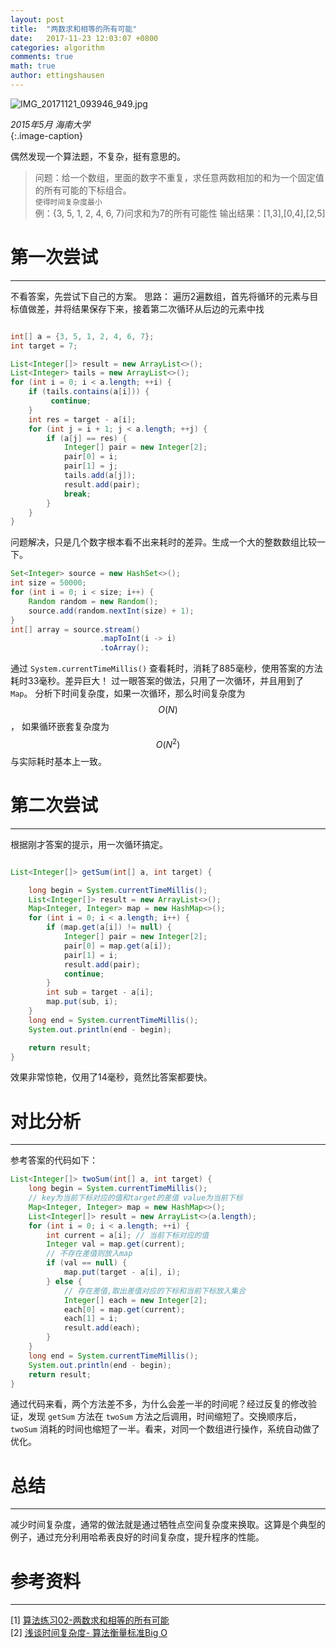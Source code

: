 ```yaml
---
layout: post
title:  "两数求和相等的所有可能"
date:   2017-11-23 12:03:07 +0800
categories: algorithm
comments: true
math: true
author: ettingshausen
---  
```

![IMG_20171121_093946_949.jpg](//upload-images.jianshu.io/upload_images/1335634-c85b2f678a9f4ffe.jpg?imageMogr2/auto-orient/strip%7CimageView2/2/w/1240)

*2015年5月 海南大学*  
{:.image-caption}  

偶然发现一个算法题，不复杂，挺有意思的。

>问题：给一个数组，里面的数字不重复，求任意两数相加的和为一个固定值的所有可能的下标组合。  
 `使得时间复杂度最小`  
>例：{3, 5, 1, 2, 4, 6, 7}问求和为7的所有可能性
输出结果：[1,3],[0,4],[2,5]  

# 第一次尝试
---
不看答案，先尝试下自己的方案。 
思路： 遍历2遍数组，首先将循环的元素与目标值做差，并将结果保存下来，接着第二次循环从后边的元素中找

```java

int[] a = {3, 5, 1, 2, 4, 6, 7};
int target = 7;

List<Integer[]> result = new ArrayList<>();
List<Integer> tails = new ArrayList<>();
for (int i = 0; i < a.length; ++i) {
    if (tails.contains(a[i])) {
         continue;
    }
    int res = target - a[i];
    for (int j = i + 1; j < a.length; ++j) {
        if (a[j] == res) {
            Integer[] pair = new Integer[2];
            pair[0] = i;
            pair[1] = j;
            tails.add(a[j]);
            result.add(pair);
            break;
        }
    }
}

```
问题解决，只是几个数字根本看不出来耗时的差异。生成一个大的整数数组比较一下。
```java
Set<Integer> source = new HashSet<>();
int size = 50000;
for (int i = 0; i < size; i++) {
    Random random = new Random();
    source.add(random.nextInt(size) + 1);
}
int[] array = source.stream()
                    .mapToInt(i -> i)
                    .toArray();
```

通过 `System.currentTimeMillis()` 查看耗时，消耗了885毫秒，使用答案的方法耗时33毫秒。差异巨大！
过一眼答案的做法，只用了一次循环，并且用到了 `Map`。 分析下时间复杂度，如果一次循环，那么时间复杂度为 $$O(N)$$， 如果循环嵌套复杂度为 $$O(N^2)$$ 与实际耗时基本上一致。  

# 第二次尝试
---
根据刚才答案的提示，用一次循环搞定。
```java

List<Integer[]> getSum(int[] a, int target) {

    long begin = System.currentTimeMillis();
    List<Integer[]> result = new ArrayList<>();
    Map<Integer, Integer> map = new HashMap<>();
    for (int i = 0; i < a.length; i++) {
        if (map.get(a[i]) != null) {
            Integer[] pair = new Integer[2];
            pair[0] = map.get(a[i]);
            pair[1] = i;
            result.add(pair);
            continue;
        }
        int sub = target - a[i];
        map.put(sub, i);
    }
    long end = System.currentTimeMillis();
    System.out.println(end - begin);

    return result;
}

```  
效果非常惊艳，仅用了14毫秒，竟然比答案都要快。

# 对比分析
---
参考答案的代码如下：  

```java
List<Integer[]> twoSum(int[] a, int target) {
    long begin = System.currentTimeMillis();
    // key为当前下标对应的值和target的差值 value为当前下标
    Map<Integer, Integer> map = new HashMap<>();    
    List<Integer[]> result = new ArrayList<>(a.length);
    for (int i = 0; i < a.length; ++i) {
        int current = a[i]; // 当前下标对应的值
        Integer val = map.get(current);
        // 不存在差值则放入map
        if (val == null) {
            map.put(target - a[i], i);
        } else {
            // 存在差值,取出差值对应的下标和当前下标放入集合
            Integer[] each = new Integer[2];
            each[0] = map.get(current);
            each[1] = i;
            result.add(each);
        }
    }
    long end = System.currentTimeMillis();
    System.out.println(end - begin);
    return result;
}
```

通过代码来看，两个方法差不多，为什么会差一半的时间呢？经过反复的修改验证，发现 `getSum` 方法在 `twoSum` 方法之后调用，时间缩短了。交换顺序后，`twoSum` 消耗的时间也缩短了一半。看来，对同一个数组进行操作，系统自动做了优化。  

# 总结
---
减少时间复杂度，通常的做法就是通过牺牲点空间复杂度来换取。这算是个典型的例子，通过充分利用哈希表良好的时间复杂度，提升程序的性能。


# 参考资料  
---
[1] [算法练习02-两数求和相等的所有可能](http://benjaminwhx.com/2016/09/04/%E7%AE%97%E6%B3%95%E7%BB%83%E4%B9%A002-%E4%B8%A4%E6%95%B0%E6%B1%82%E5%92%8C%E7%9B%B8%E7%AD%89%E7%9A%84%E6%89%80%E6%9C%89%E5%8F%AF%E8%83%BD/)  
[2] [浅谈时间复杂度- 算法衡量标准Big O](http://www.cnblogs.com/chuanheliu/p/6389037.html)